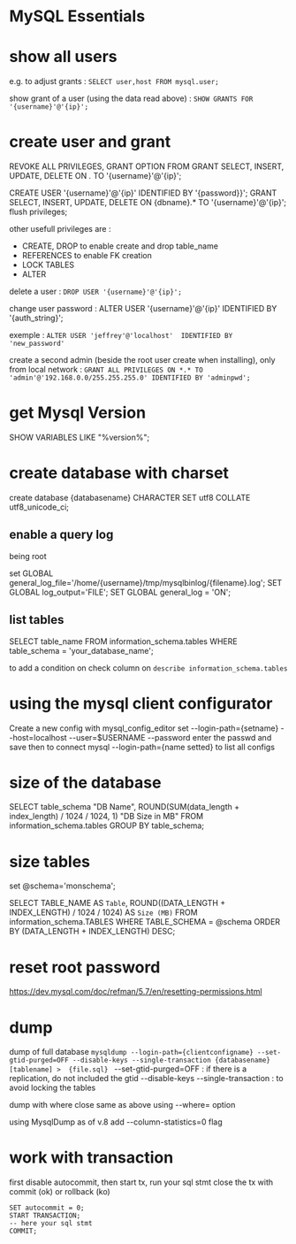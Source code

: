 # MySQL Essentials

# show all users
e.g. to adjust grants : `SELECT user,host FROM mysql.user;`

show grant of a user (using the data read above) : `SHOW GRANTS FOR '{username}'@'{ip}';`
 
# create user and grant
REVOKE ALL PRIVILEGES, GRANT OPTION FROM 
GRANT SELECT, INSERT, UPDATE, DELETE ON *.* TO '{username}'@'{ip}';

CREATE USER '{username}'@'{ip}' IDENTIFIED BY '{password}}';
GRANT SELECT, INSERT, UPDATE, DELETE ON {dbname}.* TO '{username}'@'{ip}';
flush privileges;

other usefull privileges are :
* CREATE, DROP to enable create and drop table_name
* REFERENCES to enable FK creation
* LOCK TABLES
* ALTER

delete a user :
`DROP USER '{username}'@'{ip}';`

change user password :
ALTER USER '{username}'@'{ip}' IDENTIFIED BY '{auth_string}';

exemple : `ALTER USER 'jeffrey'@'localhost'  IDENTIFIED BY 'new_password'`

create a second admin (beside the root user create when installing), only from local network :
`GRANT ALL PRIVILEGES ON *.* TO 'admin'@'192.168.0.0/255.255.255.0' IDENTIFIED BY 'adminpwd';`

# get Mysql Version
SHOW VARIABLES LIKE "%version%";

# create database with charset

create database {databasename} CHARACTER SET utf8 COLLATE utf8_unicode_ci;

## enable a query log
being root 

set GLOBAL general_log_file='/home/{username}/tmp/mysqlbinlog/{filename}.log';
SET GLOBAL log_output='FILE';
SET GLOBAL general_log = 'ON';

## list tables
SELECT table_name FROM information_schema.tables
WHERE table_schema = 'your_database_name';

to add a condition on check column on  `describe information_schema.tables`


# using the mysql client configurator
Create a new config with
  mysql_config_editor set --login-path={setname}  --host=localhost --user=$USERNAME --password
enter the passwd and save
then to connect
  mysql --login-path={name setted}
to list all configs
   

# size of the database
SELECT table_schema "DB Name",
        ROUND(SUM(data_length + index_length) / 1024 / 1024, 1) "DB Size in MB" 
FROM information_schema.tables 
GROUP BY table_schema; 

# size tables
set @schema='monschema';

SELECT
  TABLE_NAME AS `Table`,
  ROUND((DATA_LENGTH + INDEX_LENGTH) / 1024 / 1024) AS `Size (MB)`
FROM
  information_schema.TABLES
WHERE
  TABLE_SCHEMA = @schema
ORDER BY
  (DATA_LENGTH + INDEX_LENGTH)
DESC;

# reset root password
https://dev.mysql.com/doc/refman/5.7/en/resetting-permissions.html

# dump 
dump of full database
`mysqldump --login-path={clientconfigname} --set-gtid-purged=OFF --disable-keys --single-transaction {databasename} [tablename] >  {file.sql} `
--set-gtid-purged=OFF : if there is a replication, do not included the gtid
--disable-keys --single-transaction : to avoid locking the tables

dump with where close
same as above using --where= option

using MysqlDump as of v.8 add  --column-statistics=0 flag


# work with transaction
first disable autocommit,
then start tx, 
run your sql stmt
close the tx with commit (ok) or rollback (ko)
```
SET autocommit = 0;
START TRANSACTION;
-- here your sql stmt
COMMIT;
```



